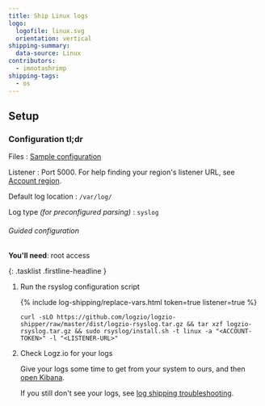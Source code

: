 ```yaml
---
title: Ship Linux logs
logo:
  logofile: linux.svg
  orientation: vertical
shipping-summary:
  data-source: Linux
contributors:
  - imnotashrimp
shipping-tags:
  - os
---
```


## Setup

<div class="accordion">

### Configuration tl;dr

<div>

Files
: [Sample configuration](https://raw.githubusercontent.com/logzio/logz-docs/master/shipping-config-samples/logz-rsyslog-config.conf)

Listener
: Port 5000.
  For help finding your region's listener URL, see [Account region]({{site.baseurl}}/user-guide/accounts/account-region.html).

Default log location
: `/var/log/`

Log type _\(for preconfigured parsing\)_
: `syslog`

</div>

</div>

###### Guided configuration

**You'll need**:
root access

{: .tasklist .firstline-headline }
1. Run the rsyslog configuration script

    {% include log-shipping/replace-vars.html token=true listener=true %}

    ```shell
    curl -sLO https://github.com/logzio/logzio-shipper/raw/master/dist/logzio-rsyslog.tar.gz && tar xzf logzio-rsyslog.tar.gz && sudo rsyslog/install.sh -t linux -a "<ACCOUNT-TOKEN>" -l "<LISTENER-URL>"
    ```

2. Check Logz.io for your logs

    Give your logs some time to get from your system to ours, and then [open Kibana](https://app.logz.io/#/dashboard/kibana).

    If you still don't see your logs, see [log shipping troubleshooting]({{site.baseurl}}/user-guide/log-shipping/log-shipping-troubleshooting.html).